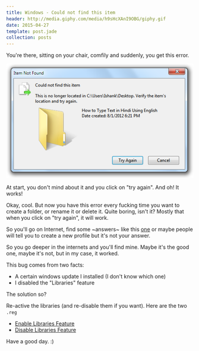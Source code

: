 ```yaml
---
title: Windows - Could not find this item
header: http://media.giphy.com/media/h9sHcXAnI9OBG/giphy.gif
date: 2015-04-27
template: post.jade
collection: posts
---
```


You're there, sitting on your chair, comfily and suddenly, you get this error.

[![](/images/windows-could-not-find-this-item/bug.png)](/images/windows-could-not-find-this-item/bug.png)

At start, you don't mind about it and you click on "try again". And oh! It works!

Okay, cool. But now you have this error every fucking time you want to create a folder, or rename it or delete it. Quite boring, isn't it? Mostly that when you click on "try again", it will work.

So you'll go on Internet, find some ~answers~ like this [one](http://answers.microsoft.com/en-us/windows/forum/windows_7-files/renaming-any-folder-produces-could-not-find-this/d907e1d0-648b-4b26-a377-c5116238f336) or maybe people will tell you to create a new profile but it's not your answer.

So you go deeper in the internets and you'll find mine. Maybe it's the good one, maybe it's not, but in my case, it worked.

This bug comes from two facts:

- A certain windows update I installed (I don't know which one)
- I disabled the "Libraries" feature

The solution so?

Re-active the libraries (and re-disable them if you want). Here are the two `.reg`

- [Enable Libraries Feature](/files/windows-could-not-find-this-item/EnableLibrariesFeature.reg)
- [Disable Libraries Feature](/files/windows-could-not-find-this-item/DisableLibariesFeature.reg)

Have a good day. :)

